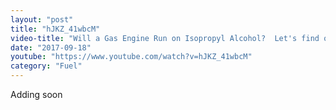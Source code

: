 ```yaml
---
layout: "post"
title: "hJKZ_41wbcM"
video-title: "Will a Gas Engine Run on Isopropyl Alcohol?  Let's find out!"
date: "2017-09-18"
youtube: "https://www.youtube.com/watch?v=hJKZ_41wbcM"
category: "Fuel"
---
```

<div class="space-y-1"><p class="text-gray-400">Adding soon</p></div>